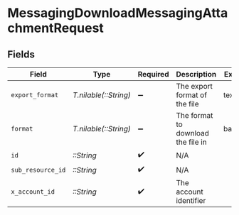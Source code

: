 # MessagingDownloadMessagingAttachmentRequest


## Fields

| Field                              | Type                               | Required                           | Description                        | Example                            |
| ---------------------------------- | ---------------------------------- | ---------------------------------- | ---------------------------------- | ---------------------------------- |
| `export_format`                    | *T.nilable(::String)*              | :heavy_minus_sign:                 | The export format of the file      | text/plain                         |
| `format`                           | *T.nilable(::String)*              | :heavy_minus_sign:                 | The format to download the file in | base64                             |
| `id`                               | *::String*                         | :heavy_check_mark:                 | N/A                                |                                    |
| `sub_resource_id`                  | *::String*                         | :heavy_check_mark:                 | N/A                                |                                    |
| `x_account_id`                     | *::String*                         | :heavy_check_mark:                 | The account identifier             |                                    |